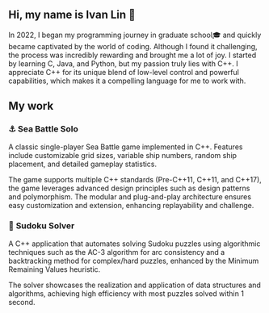 ## Hi, my name is Ivan Lin 🦌

In 2022, I began my programming journey in graduate school🎓 and quickly became captivated by the world of coding. Although I found it challenging, the process was incredibly rewarding and brought me a lot of joy. I started by learning C, Java, and Python, but my passion truly lies with C++. I appreciate C++ for its unique blend of low-level control and powerful capabilities, which makes it a compelling language for me to work with.

## My work

### ⚓ **Sea Battle Solo**
A classic single-player Sea Battle game implemented in C++. Features include customizable grid sizes, variable ship numbers, random ship placement, and detailed gameplay statistics.

The game supports multiple C++ standards (Pre-C++11, C++11, and C++17), the game leverages advanced design principles such as design patterns and polymorphism. The modular and plug-and-play architecture ensures easy customization and extension, enhancing replayability and challenge.


### 🤖 **Sudoku Solver**
A C++ application that automates solving Sudoku puzzles using algorithmic techniques such as the AC-3 algorithm for arc consistency and a backtracking method for complex/hard puzzles, enhanced by the Minimum Remaining Values heuristic.

The solver showcases the realization and application of data structures and algorithms, achieving high efficiency with most puzzles solved within 1 second.

<!--
**ivanlin69/ivanlin69** is a ✨ _special_ ✨ repository because its `README.md` (this file) appears on your GitHub profile.

Here are some ideas to get you started:

- 🔭 I’m currently working on ...
- 🌱 I’m currently learning ...
- 👯 I’m looking to collaborate on ...
- 🤔 I’m looking for help with ...
- 💬 Ask me about ...
- 📫 How to reach me: ...
- 😄 Pronouns: ...
- ⚡ Fun fact: ...
-->
